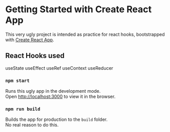 # Getting Started with Create React App

This very ugly project is intended as practice for react hooks, bootstrapped with [Create React App](https://github.com/facebook/create-react-app). 

## React Hooks used

useState
useEffect
useRef
useContext
useReducer

### `npm start`

Runs this ugly app in the development mode.\
Open [http://localhost:3000](http://localhost:3000) to view it in the browser.

### `npm run build`

Builds the app for production to the `build` folder.\
No real reason to do this. 

